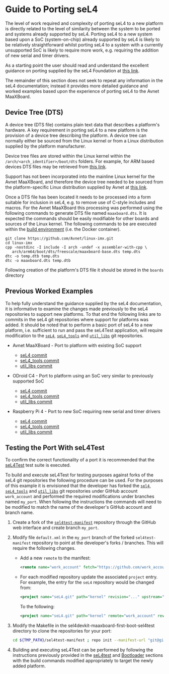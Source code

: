 # Guide to Porting seL4

The level of work required and complexity of porting seL4 to a new platform is directly related to the level of similarity between the system to be ported and systems already supported by seL4. Porting seL4 to a new system based upon a SoC (system-on-chip) already supported by seL4 is likely to be relatively straightforward whilst porting seL4 to a system with a currently unsupported SoC is likely to require more work, e.g. requiring the addition of new serial and timer drivers.

As a starting point the user should read and understand the excellent guidance on porting supplied by the seL4 Foundation at [this link](https://docs.sel4.systems/projects/sel4/porting.html).

The remainder of this section does not seek to repeat any information in the seL4 documentation; instead it provides more detailed guidance and worked examples based upon the experience of porting seL4 to the Avnet MaaXBoard.

## Device Tree (DTS)

A device tree (DTS file) contains plain text data that describes a platform's hardware. A key requirement in porting seL4 to a new platform is the provision of a device tree describing the platform. A device tree can normally either be sourced from the Linux kernel or from a Linux distribution supplied by the platform manufacturer.

Device tree files are stored within the Linux kernel within the `/arch/<arch_identifier>/boot/dts` folders. For example, for ARM based devices DTS files may be retrieved from [this link](https://github.com/torvalds/linux/tree/master/arch/arm/boot/dts).

Support has not been incorporated into the mainline Linux kernel for the Avnet MaaXBoard, and therefore the device tree needed to be sourced from the platform-specific Linux distribution supplied by Avnet at [this link](https://github.com/Avnet/linux-imx/blob/maaxboard_5.4.24_2.1.0/arch/arm64/boot/dts/freescale/maaxboard-base.dts).

Once a DTS file has been located it needs to be processed into a form suitable for inclusion in seL4, e.g. to remove use of C-style includes and macros. For the Avnet MaaXBoard this processing was performed using the following commands to generate DTS file named `maaxboard.dts`. It is expected the commands should be easily modifiable for other boards and sources of the Linux kernel. The following commands to be are executed within the [build environment](../install_and_configure/build_environment_setup.md) (i.e. the Docker container).

```text
git clone https://github.com/Avnet/linux-imx.git
cd linux-imx
cpp -nostdinc -I include -I arch -undef -x assembler-with-cpp \
   arch/arm64/boot/dts/freescale/maaxboard-base.dts temp.dts
dtc -o temp.dtb temp.dts
dtc -o maaxboard.dts temp.dtb
```

Following creation of the platform's DTS file it should be stored in the `boards` directory 

## Previous Worked Examples

To help fully understand the guidance supplied by the seL4 documentation, it is informative to examine the changes made previously to the seL4 repositories to support new platforms. To that end the following links are to commits in the seL4 git repositories where support for platforms was added. It should be noted that to perform a basic port of seL4 to a new platform, i.e. sufficient to run and pass the seL4Test application, will require modification to the [`seL4`](https://github.com/seL4/seL4), [`seL4_tools`](https://github.com/seL4/seL4_tools) and [`util_libs`](https://github.com/seL4/util_libs) git repositories.

- Avnet MaaXBoard - Port to platform with existing SoC support
  - [seL4 commit](https://github.com/seL4/seL4/commit/55fde27e103d7d4a3eda5eba2bf70fc4234b7e8f)
  - [seL4_tools commit](https://github.com/seL4/seL4_tools/commit/2f15ba2dc6a08c30b74c722b0673131d2aab32ac)
  - [util_libs commit](https://github.com/seL4/util_libs/commit/73d4ccaeca68dcda83eda49245d774cab73480c0)

- ODroid C4 - Port to platform using an SoC very similar to previously supported SoC
  - [seL4 commit](https://github.com/seL4/seL4/commit/76b1de0670fc09df279883be570f4a518bad4745)
  - [seL4_tools commit](https://github.com/seL4/seL4_tools/commit/83c1891fb007c945e61d04887e49dd1a82eb9b69)
  - [util_libs commit](https://github.com/seL4/util_libs/commit/8ed42ff66c586ab2b6dc32f678e00764453754f0)

- Raspberry Pi 4 - Port to new SoC requiring new serial and timer drivers
  - [seL4 commit](https://github.com/seL4/seL4/commit/2a0e5a2a1fbbb6706e79cf12d0efd7f1004b3389)
  - [seL4_tools commit](https://github.com/seL4/seL4_tools/commit/f086b4b818d51519a6d00f6934d97c2a3a834cbe)
  - [util_libs commit](https://github.com/seL4/util_libs/commit/b6f99879e59950f39ee35472ab15eac1efb0f139)

## Testing the Port With seL4Test

To confirm the correct functionality of a port it is recommended that the [seL4Test](https://docs.sel4.systems/projects/sel4test/) test suite is executed.

To build and execute seL4Test for testing purposes against forks of the seL4 git repositories the following procedure can be used. For the purposes of this example it is envisioned that the developer has forked the [`sel4`](https://github.com/seL4/seL4), [`seL4_tools`](https://github.com/seL4/seL4_tools) and [`util_libs`](https://github.com/seL4/util_libs) git repositories under GitHub account `work_account` and performed the required modifications under branches named `my_port`. When following the instructions the commands will need to be modified to match the name of the developer's GitHub account and branch name.

1. Create a fork of the [`sel4test-manifest`](https://github.com/seL4/sel4test-manifest) repository through the GitHub web interface and create branch `my_port`.

2. Modify file `default.xml` in the `my_port` branch of the forked `sel4test-manifest` repository to point at the developer's forks / branches. This will require the following changes.

   - Add a new `remote` to the manifest:

        ```xml
        <remote name="work_account" fetch="https://github.com/work_account"/>
        ```

   - For each modified repository update the associated `project` entry. For example, the entry for the `seL4` repository would be changed from:

        ```xml
        <project name="seL4.git" path="kernel" revision="..." upstream="master" dest-branch="master"/>
        ```

      To the following:

        ```xml
        <project name="seL4.git" path="kernel" remote="work_account" revision="my_port" upstream="my_port" dest-branch="my_port"/>
        ```

3. Modify the Makefile in the sel4devkit-maaxboard-first-boot-sel4test directory to clone the repositories for your port:

    ```bash
    cd ${TMP_PATH}/sel4test-manifest ; repo init --manifest-url "git@github.com:seL4/sel4test-manifest.git" -b my_port
    ```

4. Building and executing seL4Test can be performed by following the instructions previously provided in the [seL4test](../../first_boot/sel4test.md) and [Bootloader](../../first_boot/bootloader.md) sections with the build commands modified appropriately to target the newly added platform.